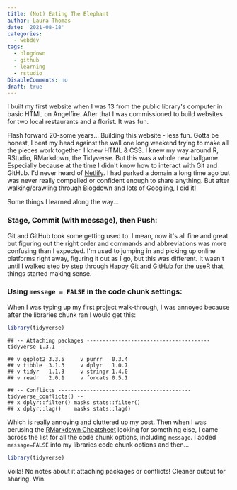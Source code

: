 ```yaml
---
title: (Not) Eating The Elephant
author: Laura Thomas
date: '2021-08-18'
categories:
  - webdev
tags:
  - blogdown
  - github
  - learning
  - rstudio
DisableComments: no
draft: true
---
```


I built my first website when I was 13 from the public library's computer in basic HTML on Angelfire. After that I was commissioned to build websites for two local restaurants and a florist. It was fun.

Flash forward 20-some years... Building this website - less fun. Gotta be honest, I beat my head against the wall one long weekend trying to make all the pieces work together. I knew HTML & CSS. I knew my way around R, RStudio, RMarkdown, the Tidyverse. But this was a whole new ballgame. Especially because at the time I didn't know how to interact with Git and GitHub. I'd never heard of [Netlify](https://www.netlify.com/). I had parked a domain a long time ago but was never really compelled or confident enough to share anything. But after walking/crawling through [Blogdown](https://bookdown.org/yihui/blogdown/) and lots of Googling, I did it!

Some things I learned along the way...

### **Stage, Commit (with message), then Push:**
Git and GitHub took some getting used to. I mean, now it's all fine and great but figuring out the right order and commands and abbreviations was more confusing than I expected. I'm used to jumping in and picking up online platforms right away, figuring it out as I go, but this was different. It wasn't until I walked step by step through [Happy Git and GitHub for the useR](https://happygitwithr.com/) that things started making sense.  

### **Using `message = FALSE` in the code chunk settings:** 
When I was typing up my first project walk-through, I was annoyed because after the libraries chunk ran I would get this:

```r
library(tidyverse)
```

```
## -- Attaching packages --------------------------------------- tidyverse 1.3.1 --
```

```
## v ggplot2 3.3.5     v purrr   0.3.4
## v tibble  3.1.3     v dplyr   1.0.7
## v tidyr   1.1.3     v stringr 1.4.0
## v readr   2.0.1     v forcats 0.5.1
```

```
## -- Conflicts ------------------------------------------ tidyverse_conflicts() --
## x dplyr::filter() masks stats::filter()
## x dplyr::lag()    masks stats::lag()
```
Which is really annoying and cluttered up my post. Then when I was perusing the [RMarkdown Cheatsheet](https://github.com/rstudio/cheatsheets/raw/master/rmarkdown.pdf) looking for something else, I came across the list for all the code chunk options, including `message`. I added `message=FALSE` into my libraries code chunk options and then...

```r
library(tidyverse)
```
Voila! No notes about it attaching packages or conflicts! Cleaner output for sharing. Win. 
